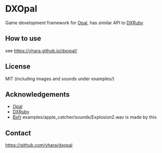 # DXOpal

Game development framework for [Opal](https://opalrb.com/),
has similar API to [DXRuby](http://dxruby.osdn.jp/)

## How to use

see https://yhara.github.io/dxopal/

## License

MIT (including images and sounds under examples/)

## Acknowledgements

- [Opal](https://opalrb.com/)
- [DXRuby](http://dxruby.osdn.jp/)
- [Bxfr](https://www.bfxr.net/) examples/apple_catcher/sounds/Explosion2.wav is made by this

## Contact

https://github.com/yhara/dxopal
